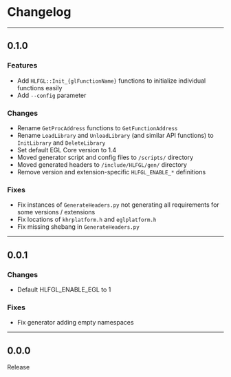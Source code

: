 # Changelog

---

## 0.1.0

### Features

* Add `HLFGL::Init_{glFunctionName}` functions to initialize individual functions easily
* Add `--config` parameter 

### Changes

* Rename `GetProcAddress` functions to `GetFunctionAddress`
* Rename `LoadLibrary` and `UnloadLibrary` (and similar API functions) to `InitLibrary` and `DeleteLibrary`
* Set default EGL Core version to 1.4
* Moved generator script and config files to `/scripts/` directory
* Moved generated headers to `/include/HLFGL/gen/` directory
* Remove version and extension-specific `HLFGL_ENABLE_*` definitions

### Fixes

* Fix instances of `GenerateHeaders.py` not generating all requirements for some versions / extensions
* Fix locations of `khrplatform.h` and `eglplatform.h`
* Fix missing shebang in `GenerateHeaders.py`

---

## 0.0.1

### Changes

* Default HLFGL_ENABLE_EGL to 1

### Fixes

* Fix generator adding empty namespaces

---

## 0.0.0

Release